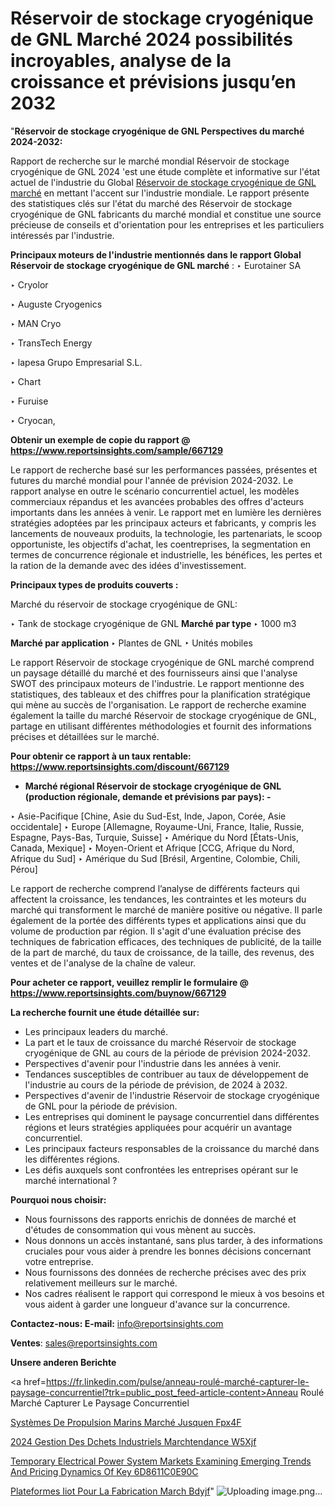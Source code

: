 # Réservoir de stockage cryogénique de GNL Marché 2024 possibilités incroyables, analyse de la croissance et prévisions jusqu’en 2032

"<strong>Réservoir de stockage cryogénique de GNL Perspectives du marché 2024-2032:</strong>

Rapport de recherche sur le marché mondial Réservoir de stockage cryogénique de GNL 2024 'est une étude complète et informative sur l'état actuel de l'industrie du Global <a href=https://www.reportsinsights.com/sample/667129>Réservoir de stockage cryogénique de GNL marché</a> en mettant l'accent sur l'industrie mondiale. Le rapport présente des statistiques clés sur l'état du marché des Réservoir de stockage cryogénique de GNL fabricants du marché mondial et constitue une source précieuse de conseils et d'orientation pour les entreprises et les particuliers intéressés par l'industrie.

<strong>Principaux moteurs de l'industrie mentionnés dans le rapport Global Réservoir de stockage cryogénique de GNL marché</strong> :
‣ Eurotainer SA

‣ Cryolor

‣ Auguste Cryogenics

‣ MAN Cryo

‣ TransTech Energy

‣ lapesa Grupo Empresarial S.L.

‣ Chart

‣ Furuise

‣ Cryocan,

<strong>Obtenir un exemple de copie du rapport @ <a href=https://www.reportsinsights.com/sample/667129>https://www.reportsinsights.com/sample/667129</a></strong>

Le rapport de recherche basé sur les performances passées, présentes et futures du marché mondial pour l'année de prévision 2024-2032. Le rapport analyse en outre le scénario concurrentiel actuel, les modèles commerciaux répandus et les avancées probables des offres d'acteurs importants dans les années à venir. Le rapport met en lumière les dernières stratégies adoptées par les principaux acteurs et fabricants, y compris les lancements de nouveaux produits, la technologie, les partenariats, le scoop opportuniste, les objectifs d'achat, les coentreprises, la segmentation en termes de concurrence régionale et industrielle, les bénéfices, les pertes et la ration de la demande avec des idées d'investissement.

<strong>Principaux types de produits couverts :</strong>

Marché du réservoir de stockage cryogénique de GNL:

‣  Tank de stockage cryogénique de GNL <strong> Marché <strong> par type </strong> </strong>
‣ 1000 m3

<strong>Marché par application </strong>
‣ Plantes de GNL
‣ Unités mobiles

Le rapport Réservoir de stockage cryogénique de GNL marché comprend un paysage détaillé du marché et des fournisseurs ainsi que l'analyse SWOT des principaux moteurs de l'industrie. Le rapport mentionne des statistiques, des tableaux et des chiffres pour la planification stratégique qui mène au succès de l'organisation. Le rapport de recherche examine également la taille du marché Réservoir de stockage cryogénique de GNL, partage en utilisant différentes méthodologies et fournit des informations précises et détaillées sur le marché.

<strong>Pour obtenir ce rapport à un taux rentable: <a href=https://www.reportsinsights.com/discount/667129>https://www.reportsinsights.com/discount/667129</a></strong>
<ul>
  <li><strong>Marché régional Réservoir de stockage cryogénique de GNL (production régionale, demande et prévisions par pays): -</strong></li>
</ul>
‣ Asie-Pacifique [Chine, Asie du Sud-Est, Inde, Japon, Corée, Asie occidentale]
‣ Europe [Allemagne, Royaume-Uni, France, Italie, Russie, Espagne, Pays-Bas, Turquie, Suisse]
‣ Amérique du Nord [États-Unis, Canada, Mexique]
‣ Moyen-Orient et Afrique [CCG, Afrique du Nord, Afrique du Sud]
‣ Amérique du Sud [Brésil, Argentine, Colombie, Chili, Pérou]

Le rapport de recherche comprend l’analyse de différents facteurs qui affectent la croissance, les tendances, les contraintes et les moteurs du marché qui transforment le marché de manière positive ou négative. Il parle également de la portée des différents types et applications ainsi que du volume de production par région. Il s'agit d'une évaluation précise des techniques de fabrication efficaces, des techniques de publicité, de la taille de la part de marché, du taux de croissance, de la taille, des revenus, des ventes et de l'analyse de la chaîne de valeur.

<strong>Pour acheter ce rapport, veuillez remplir le formulaire @   <a href=https://www.reportsinsights.com/buynow/667129>https://www.reportsinsights.com/buynow/667129</a></strong>

<strong>La recherche fournit une étude détaillée sur:</strong>
<ul>
  <li>Les principaux leaders du marché.</li>
  <li>La part et le taux de croissance du marché Réservoir de stockage cryogénique de GNL au cours de la période de prévision 2024-2032.</li>
  <li>Perspectives d'avenir pour l'industrie dans les années à venir.</li>
  <li>Tendances susceptibles de contribuer au taux de développement de l'industrie au cours de la période de prévision, de 2024 à 2032.</li>
  <li>Perspectives d'avenir de l'industrie Réservoir de stockage cryogénique de GNL pour la période de prévision.</li>
  <li>Les entreprises qui dominent le paysage concurrentiel dans différentes régions et leurs stratégies appliquées pour acquérir un avantage concurrentiel.</li>
  <li>Les principaux facteurs responsables de la croissance du marché dans les différentes régions.</li>
  <li>Les défis auxquels sont confrontées les entreprises opérant sur le marché international ?</li>
</ul>
<strong>Pourquoi nous choisir:</strong>
<ul>
  <li>Nous fournissons des rapports enrichis de données de marché et d'études de consommation qui vous mènent au succès.</li>
  <li>Nous donnons un accès instantané, sans plus tarder, à des informations cruciales pour vous aider à prendre les bonnes décisions concernant votre entreprise.</li>
  <li>Nous fournissons des données de recherche précises avec des prix relativement meilleurs sur le marché.</li>
  <li>Nos cadres réalisent le rapport qui correspond le mieux à vos besoins et vous aident à garder une longueur d'avance sur la concurrence.</li>
</ul>
<strong>Contactez-nous:
</strong><strong>E-mail:</strong> <a href=mailto:info@reportsinsights.com>info@reportsinsights.com</a>

<strong>Ventes</strong>: <a href=mailto:sales@reportsinsights.com>sales@reportsinsights.com</a>

<strong>Unsere anderen Berichte</strong>

<a href=https://fr.linkedin.com/pulse/anneau-roulé-marché-capturer-le-paysage-concurrentiel?trk=public_post_feed-article-content>Anneau Roulé Marché Capturer Le Paysage Concurrentiel</a>

<a href=https://fr.linkedin.com/pulse/systèmes-de-propulsion-marins-marché-jusquen-fpx4f/>Systèmes De Propulsion Marins Marché Jusquen Fpx4F</a>

<a href=https://www.linkedin.com/pulse/2024-gestion-des-d%C3%A9chets-industriels-march%C3%A9tendance-w5xjf/>2024 Gestion Des Dchets Industriels Marchtendance W5Xjf</a>

<a href=https://medium.com/@anuragakarte041/temporary-electrical-power-system-markets-examining-emerging-trends-and-pricing-dynamics-of-key-6d8611c0e90c>Temporary Electrical Power System Markets Examining Emerging Trends And Pricing Dynamics Of Key 6D8611C0E90C</a>

<a href=https://www.linkedin.com/pulse/plateformes-iiot-pour-la-fabrication-march%C3%A9-bdyjf/>Plateformes Iiot Pour La Fabrication March Bdyjf</a>"
![Uploading image.png…]()
